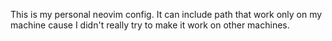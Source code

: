 This is my personal neovim config.
It can include path that work only on my machine cause I didn't really try to make it work on other machines.
